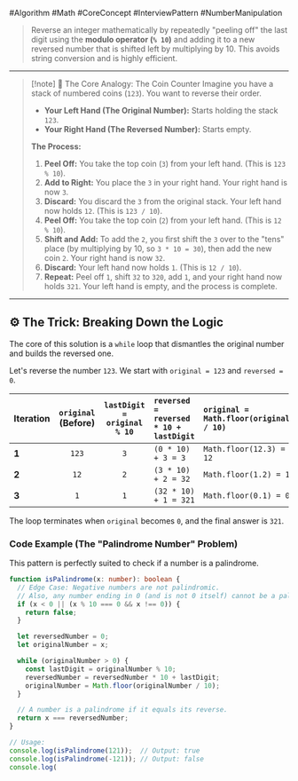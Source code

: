 #Algorithm #Math #CoreConcept #InterviewPattern #NumberManipulation

>  Reverse an integer mathematically by repeatedly "peeling off" the last digit using the **modulo operator (`% 10`)** and adding it to a new reversed number that is shifted left by multiplying by 10. This avoids string conversion and is highly efficient.

---

> [!note] 📖 The Core Analogy: The Coin Counter
> Imagine you have a stack of numbered coins (`123`). You want to reverse their order.
> -   **Your Left Hand (The Original Number):** Starts holding the stack `123`.
> -   **Your Right Hand (The Reversed Number):** Starts empty.
>
> **The Process:**
> 1.  **Peel Off:** You take the top coin (`3`) from your left hand. (This is `123 % 10`).
> 2.  **Add to Right:** You place the `3` in your right hand. Your right hand is now `3`.
> 3.  **Discard:** You discard the `3` from the original stack. Your left hand now holds `12`. (This is `123 / 10`).
> 4.  **Peel Off:** You take the top coin (`2`) from your left hand. (This is `12 % 10`).
> 5.  **Shift and Add:** To add the `2`, you first shift the `3` over to the "tens" place (by multiplying by 10, so `3 * 10 = 30`), then add the new coin `2`. Your right hand is now `32`.
> 6.  **Discard:** Your left hand now holds `1`. (This is `12 / 10`).
> 7.  **Repeat:** Peel off `1`, shift `32` to `320`, add `1`, and your right hand now holds `321`. Your left hand is empty, and the process is complete.

---

## ⚙️ The Trick: Breaking Down the Logic

The core of this solution is a `while` loop that dismantles the original number and builds the reversed one.

Let's reverse the number `123`. We start with `original = 123` and `reversed = 0`.

| Iteration | `original` (Before) | `lastDigit = original % 10` | `reversed = reversed * 10 + lastDigit` | `original = Math.floor(original / 10)` | `original` (After) |
| :--- | :---: | :---: | :--- | :--- | :---: |
| **1** | `123` | `3` | `(0 * 10) + 3 = 3` | `Math.floor(12.3) = 12` | `12` |
| **2** | `12` | `2` | `(3 * 10) + 2 = 32` | `Math.floor(1.2) = 1` | `1` |
| **3** | `1` | `1` | `(32 * 10) + 1 = 321` | `Math.floor(0.1) = 0` | `0` |

The loop terminates when `original` becomes `0`, and the final answer is `321`.

### Code Example (The "Palindrome Number" Problem)

This pattern is perfectly suited to check if a number is a palindrome.

```typescript
function isPalindrome(x: number): boolean {
  // Edge Case: Negative numbers are not palindromic.
  // Also, any number ending in 0 (and is not 0 itself) cannot be a palindrome.
  if (x < 0 || (x % 10 === 0 && x !== 0)) {
    return false;
  }

  let reversedNumber = 0;
  let originalNumber = x;

  while (originalNumber > 0) {
    const lastDigit = originalNumber % 10;
    reversedNumber = reversedNumber * 10 + lastDigit;
    originalNumber = Math.floor(originalNumber / 10);
  }

  // A number is a palindrome if it equals its reverse.
  return x === reversedNumber;
}

// Usage:
console.log(isPalindrome(121));  // Output: true
console.log(isPalindrome(-121)); // Output: false
console.log(